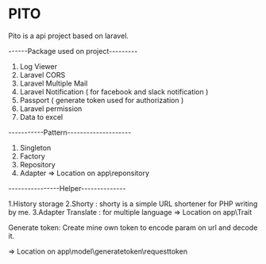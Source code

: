 # PITO

Pito is a api project based on laravel. 
   

 ------Package used on project---------

  1. Log Viewer
  2. Laravel CORS
  3. Laravel Multiple Mail
  4. Laravel Notification ( for facebook and slack notification )
  5. Passport ( generate token used for authorization )
  6. Laravel permission
  7. Data to excel
  
-----------Pattern--------------------

 1. Singleton
 2. Factory
 3. Repository
 4. Adapter
 => Location on app\reponsitory
 
----------------Helper--------------
 
 1.History storage
 2.Shorty : shorty is a simple URL shortener for PHP writing by me.
 3.Adapter Translate : for multiple language
=> Location on app\Trait


Generate token: 
Create mine own token to encode param on url and decode it.

=> Location on app\model\generatetoken\requesttoken
